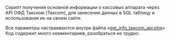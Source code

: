 Скрипт получения основной информации о кассовых аппарата через API ОФД Такском (Taxcom), для занесения данных в SQL таблицу и использования их на своем сайте. <br />

Все параметры настраиваются внутри файла «<a href="https://github.com/Heavenanvil/get_info_taxcom_api/blob/main/get_info_taxcom_api.php">get_info_taxcom_api.php</a>» <br />
Код содержит много комментариев, разобраться не трудно.<br />
